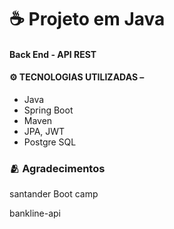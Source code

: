 # ☕ Projeto em Java

#### Back End  - API REST 

#### ⚙️ TECNOLOGIAS UTILIZADAS – 
* Java
* Spring Boot
* Maven
* JPA, JWT
* Postgre SQL

### 🫂 Agradecimentos
santander Boot camp

bankline-api



